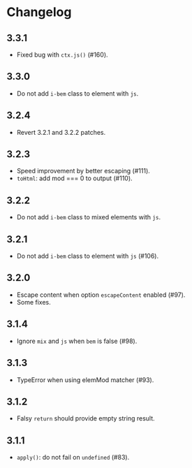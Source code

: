 # Changelog

## 3.3.1
- Fixed bug with `ctx.js()` (#160).

## 3.3.0
- Do not add `i-bem` class to element with `js`.

## 3.2.4
- Revert 3.2.1 and 3.2.2 patches.

## 3.2.3
- Speed improvement by better escaping (#111).
- `toHtml`: add mod === 0 to output (#110).

## 3.2.2
- Do not add `i-bem` class to mixed elements with `js`.

## 3.2.1
- Do not add `i-bem` class to element with `js` (#106).

## 3.2.0
- Escape content when option `escapeContent` enabled (#97).
- Some fixes.

## 3.1.4
- Ignore `mix` and `js` when `bem` is false (#98).

## 3.1.3
- TypeError when using elemMod matcher (#93).

## 3.1.2
- Falsy `return` should provide empty string result.

## 3.1.1
- `apply()`: do not fail on `undefined` (#83).
